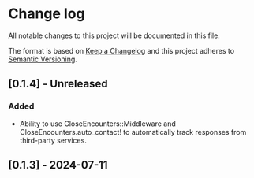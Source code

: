 # Change log

All notable changes to this project will be documented in this file.

The format is based on [Keep a Changelog](http://keepachangelog.com/)
and this project adheres to [Semantic Versioning](http://semver.org/).

## [0.1.4] - Unreleased

### Added

- Ability to use CloseEncounters::Middleware and CloseEncounters.auto_contact! to automatically track responses from third-party services.

## [0.1.3] - 2024-07-11
